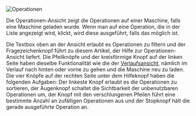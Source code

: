 ![Operationen](../screenshots/Operations.png)

Die Operationen-Ansicht zeigt die Operationen auf einer Maschine, falls eine Maschine geladen wurde. Wenn man auf eine Operation, die in der Liste angezeigt wird, klickt, wird diese ausgeführt, falls das möglich ist.

Die Textbox oben an der Ansicht erlaubt es Operationen zu filtern und der Fragezeichenknopf führt zu diesem Artikel, der Hilfe zur Operationen-Ansicht liefert. Die Pfeilknöpfe und der kreisförmige Knopf auf der linken Seite haben dieselbe Funktionalität wie die der [Verlaufsansicht](Verlauf.md), nämlich im Verlauf nach hinten oder vorne zu gehen und die Maschine neu zu laden. Die vier Knöpfe auf der rechten Seite unter dem Hilfeknopf haben die folgenden Aufgaben: Der linkeste Knopf erlaubt es die Operationen zu sortieren, der Augenknopf schaltet die Sichtbarkeit der unbenutzbaren Operationen um, der Knopf mit den verschlungenen Pfeilen führt eine bestimmte Anzahl an zufälligen Operationen aus und der Stopknopf hält die gerade ausgeführte Operation an.
